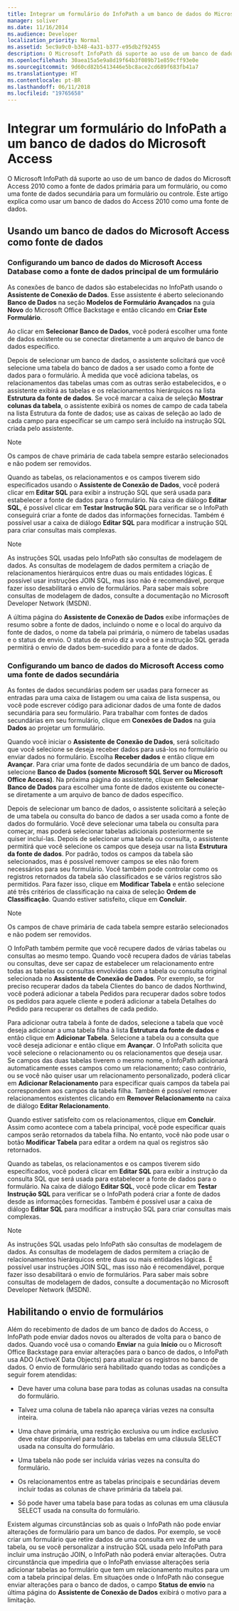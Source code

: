 ```yaml
---
title: Integrar um formulário do InfoPath a um banco de dados do Microsoft Access
manager: soliver
ms.date: 11/16/2014
ms.audience: Developer
localization_priority: Normal
ms.assetid: 5ec9a9c0-b348-4a31-b377-e95db2f92455
description: O Microsoft InfoPath dá suporte ao uso de um banco de dados do Microsoft Access 2010 como a fonte de dados primária para um formulário, ou como uma fonte de dados secundária para um formulário ou controle. Este artigo explica como usar um banco de dados do Access 2010 como uma fonte de dados.
ms.openlocfilehash: 30aea15a5e9a8d19f64b3f089b71e859cff93e0e
ms.sourcegitcommit: 9d60cd82b5413446e5bc8ace2cd689f683fb41a7
ms.translationtype: HT
ms.contentlocale: pt-BR
ms.lasthandoff: 06/11/2018
ms.locfileid: "19765658"
---
```

# <a name="integrate-an-infopath-form-with-a-microsoft-access-database"></a>Integrar um formulário do InfoPath a um banco de dados do Microsoft Access

O Microsoft InfoPath dá suporte ao uso de um banco de dados do Microsoft Access 2010 como a fonte de dados primária para um formulário, ou como uma fonte de dados secundária para um formulário ou controle. Este artigo explica como usar um banco de dados do Access 2010 como uma fonte de dados.
  
## <a name="using-a-microsoft-access-database-as-a-data-source"></a>Usando um banco de dados do Microsoft Access como fonte de dados

### <a name="setting-up-a-microsoft-access-database-as-a-forms-primary-data-source"></a>Configurando um banco de dados do Microsoft Access Database como a fonte de dados principal de um formulário

As conexões de banco de dados são estabelecidas no InfoPath usando o **Assistente de Conexão de Dados**. Esse assistente é aberto selecionando **Banco de Dados** na seção **Modelos de Formulário Avançados** na guia **Novo** do Microsoft Office Backstage e então clicando em **Criar Este Formulário**.
  
Ao clicar em **Selecionar Banco de Dados**, você poderá escolher uma fonte de dados existente ou se conectar diretamente a um arquivo de banco de dados específico.
  
Depois de selecionar um banco de dados, o assistente solicitará que você selecione uma tabela do banco de dados a ser usado como a fonte de dados para o formulário. À medida que você adiciona tabelas, os relacionamentos das tabelas umas com as outras serão estabelecidos, e o assistente exibirá as tabelas e os relacionamentos hierárquicos na lista **Estrutura da fonte de dados**. Se você marcar a caixa de seleção **Mostrar colunas da tabela**, o assistente exibirá os nomes de campo de cada tabela na lista Estrutura da fonte de dados; use as caixas de seleção ao lado de cada campo para especificar se um campo será incluído na instrução SQL criada pelo assistente. 
  
> [!NOTE]
> Os campos de chave primária de cada tabela sempre estarão selecionados e não podem ser removidos. 
  
Quando as tabelas, os relacionamentos e os campos tiverem sido especificados usando o **Assistente de Conexão de Dados**, você poderá clicar em **Editar SQL** para exibir a instrução SQL que será usada para estabelecer a fonte de dados para o formulário. Na caixa de diálogo **Editar SQL**, é possível clicar em **Testar Instrução SQL** para verificar se o InfoPath conseguirá criar a fonte de dados das informações fornecidas. Também é possível usar a caixa de diálogo **Editar SQL** para modificar a instrução SQL para criar consultas mais complexas. 
  
> [!NOTE]
> As instruções SQL usadas pelo InfoPath são consultas de modelagem de dados. As consultas de modelagem de dados permitem a criação de relacionamentos hierárquicos entre duas ou mais entidades lógicas. É possível usar instruções JOIN SQL, mas isso não é recomendável, porque fazer isso desabilitará o envio de formulários. Para saber mais sobre consultas de modelagem de dados, consulte a documentação no Microsoft Developer Network (MSDN). 
  
A última página do **Assistente de Conexão de Dados** exibe informações de resumo sobre a fonte de dados, incluindo o nome e o local do arquivo da fonte de dados, o nome da tabela pai primária, o número de tabelas usadas e o status de envio. O status de envio diz a você se a instrução SQL gerada permitirá o envio de dados bem-sucedido para a fonte de dados. 
  
### <a name="setting-up-a-microsoft-access-database-as-a-secondary-data-source"></a>Configurando um banco de dados do Microsoft Access como uma fonte de dados secundária

As fontes de dados secundárias podem ser usadas para fornecer as entradas para uma caixa de listagem ou uma caixa de lista suspensa, ou você pode escrever código para adicionar dados de uma fonte de dados secundária para seu formulário. Para trabalhar com fontes de dados secundárias em seu formulário, clique em **Conexões de Dados** na guia **Dados** ao projetar um formulário. 
  
Quando você iniciar o **Assistente de Conexão de Dados**, será solicitado que você selecione se deseja receber dados para usá-los no formulário ou enviar dados no formulário. Escolha **Receber dados** e então clique em **Avançar**. Para criar uma fonte de dados secundária de um banco de dados, selecione **Banco de Dados (somente Microsoft SQL Server ou Microsoft Office Access)**. Na próxima página do assistente, clique em **Selecionar Banco de Dados** para escolher uma fonte de dados existente ou conecte-se diretamente a um arquivo de banco de dados específico. 
  
Depois de selecionar um banco de dados, o assistente solicitará a seleção de uma tabela ou consulta do banco de dados a ser usada como a fonte de dados do formulário. Você deve selecionar uma tabela ou consulta para começar, mas poderá selecionar tabelas adicionais posteriormente se quiser incluí-las. Depois de selecionar uma tabela ou consulta, o assistente permitirá que você selecione os campos que deseja usar na lista **Estrutura da fonte de dados**. Por padrão, todos os campos da tabela são selecionados, mas é possível remover campos se eles não forem necessários para seu formulário. Você também pode controlar como os registros retornados da tabela são classificados e se vários registros são permitidos. Para fazer isso, clique em **Modificar Tabela** e então selecione até três critérios de classificação na caixa de seleção **Ordem de Classificação**. Quando estiver satisfeito, clique em **Concluir**.
  
> [!NOTE]
> Os campos de chave primária de cada tabela sempre estarão selecionados e não podem ser removidos. 
  
O InfoPath também permite que você recupere dados de várias tabelas ou consultas ao mesmo tempo. Quando você recupera dados de várias tabelas ou consultas, deve ser capaz de estabelecer um relacionamento entre todas as tabelas ou consultas envolvidas com a tabela ou consulta original selecionada no **Assistente de Conexão de Dados**. Por exemplo, se for preciso recuperar dados da tabela Clientes do banco de dados Northwind, você poderá adicionar a tabela Pedidos para recuperar dados sobre todos os pedidos para aquele cliente e poderá adicionar a tabela Detalhes do Pedido para recuperar os detalhes de cada pedido.
  
Para adicionar outra tabela à fonte de dados, selecione a tabela que você deseja adicionar a uma tabela filha à lista **Estrutura da fonte de dados** e então clique em **Adicionar Tabela**. Selecione a tabela ou a consulta que você deseja adicionar e então clique em **Avançar**. O InfoPath solicita que você selecione o relacionamento ou os relacionamentos que deseja usar. Se campos das duas tabelas tiverem o mesmo nome, o InfoPath adicionará automaticamente esses campos como um relacionamento; caso contrário, ou se você não quiser usar um relacionamento personalizado, poderá clicar em **Adicionar Relacionamento** para especificar quais campos da tabela pai correspondem aos campos da tabela filha. Também é possível remover relacionamentos existentes clicando em **Remover Relacionamento** na caixa de diálogo **Editar Relacionamento**. 
  
Quando estiver satisfeito com os relacionamentos, clique em **Concluir**. Assim como acontece com a tabela principal, você pode especificar quais campos serão retornados da tabela filha. No entanto, você não pode usar o botão **Modificar Tabela** para editar a ordem na qual os registros são retornados. 
  
Quando as tabelas, os relacionamentos e os campos tiverem sido especificados, você poderá clicar em **Editar SQL** para exibir a instrução da consulta SQL que será usada para estabelecer a fonte de dados para o formulário. Na caixa de diálogo **Editar SQL**, você pode clicar em **Testar Instrução SQL** para verificar se o InfoPath poderá criar a fonte de dados desde as informações fornecidas. Também é possível usar a caixa de diálogo **Editar SQL** para modificar a instrução SQL para criar consultas mais complexas. 
  
> [!NOTE]
> As instruções SQL usadas pelo InfoPath são consultas de modelagem de dados. As consultas de modelagem de dados permitem a criação de relacionamentos hierárquicos entre duas ou mais entidades lógicas. É possível usar instruções JOIN SQL, mas isso não é recomendável, porque fazer isso desabilitará o envio de formulários. Para saber mais sobre consultas de modelagem de dados, consulte a documentação no Microsoft Developer Network (MSDN). 
  
## <a name="enabling-form-submission"></a>Habilitando o envio de formulários

Além do recebimento de dados de um banco de dados do Access, o InfoPath pode enviar dados novos ou alterados de volta para o banco de dados. Quando você usa o comando **Enviar** na guia **Início** ou o Microsoft Office Backstage para enviar alterações para o banco de dados, o InfoPath usa ADO (ActiveX Data Objects) para atualizar os registros no banco de dados. O envio de formulário será habilitado quando todas as condições a seguir forem atendidas: 
  
- Deve haver uma coluna base para todas as colunas usadas na consulta do formulário.
    
- Talvez uma coluna de tabela não apareça várias vezes na consulta inteira.
    
- Uma chave primária, uma restrição exclusiva ou um índice exclusivo deve estar disponível para todas as tabelas em uma cláusula SELECT usada na consulta do formulário.
    
- Uma tabela não pode ser incluída várias vezes na consulta do formulário.
    
- Os relacionamentos entre as tabelas principais e secundárias devem incluir todas as colunas de chave primária da tabela pai.
    
- Só pode haver uma tabela base para todas as colunas em uma cláusula SELECT usada na consulta do formulário.
    
Existem algumas circunstâncias sob as quais o InfoPath não pode enviar alterações de formulário para um banco de dados. Por exemplo, se você criar um formulário que retire dados de uma consulta em vez de uma tabela, ou se você personalizar a instrução SQL usada pelo InfoPath para incluir uma instrução JOIN, o InfoPath não poderá enviar alterações. Outra circunstância que impediria que o InfoPath enviasse alterações seria adicionar tabelas ao formulário que tem um relacionamento muitos para um com a tabela principal delas. Em situações onde o InfoPath não consegue enviar alterações para o banco de dados, o campo **Status de envio** na última página do **Assistente de Conexão de Dados** exibirá o motivo para a limitação. 
  

